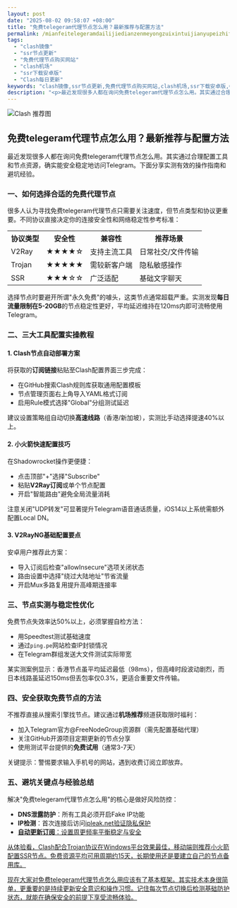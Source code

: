 ```yaml
---
layout: post
date: "2025-08-02 09:58:07 +08:00"
title: "免费telegeram代理节点怎么用？最新推荐与配置方法"
permalink: /mianfeitelegeramdailijiedianzenmeyongzuixintuijianyupeizhifangfa/
tags:
  - "clash镜像"
  - "ssr节点更新"
  - "免费代理节点购买网站"
  - "clash机场"
  - "ssr下载安卓版"
  - "Clash每日更新"
keywords: "clash镜像,ssr节点更新,免费代理节点购买网站,clash机场,ssr下载安卓版,Clash每日更新"
description: "<p>最近发现很多人都在询问免费telegeram代理节点怎么用。其实通过合理配置工具和节点资源，确实能安全稳定地访问Telegram。下面分享实测有效的操作指南和避坑经验。</p>"
---
```


![Clash 推荐图](https://clashjd.github.io/assets/img/节点订阅地址.png)

## 免费telegeram代理节点怎么用？最新推荐与配置方法

<p>最近发现很多人都在询问免费telegeram代理节点怎么用。其实通过合理配置工具和节点资源，确实能安全稳定地访问Telegram。下面分享实测有效的操作指南和避坑经验。</p>
<h3>一、如何选择合适的免费代理节点</h3>
<p>很多人认为寻找免费telegeram代理节点只需要关注速度，但节点类型和协议更重要。不同协议直接决定你的连接安全性和网络稳定性参考标准：</p>
<table>
<tr>
<th>协议类型</th>
<th>安全性</th>
<th>兼容性</th>
<th>推荐场景</th>
</tr>
<tr>
<td>V2Ray</td>
<td>★★★★☆</td>
<td>支持主流工具</td>
<td>日常社交/文件传输</td>
</tr>
<tr>
<td>Trojan</td>
<td>★★★★★</td>
<td>需较新客户端</td>
<td>隐私敏感操作</td>
</tr>
<tr>
<td>SSR</td>
<td>★★★☆☆</td>
<td>广泛适配</td>
<td>基础文字聊天</td>
</tr>
</table>
<p>选择节点时要避开所谓"永久免费"的噱头，这类节点通常超载严重。实测发现<b>每日流量限制在5-20GB</b>的节点稳定性更好，平均延迟维持在120ms内即可流畅使用Telegram。</p>
<h3>二、三大工具配置实操教程</h3>
<h4>1. Clash节点自动部署方案</h4>
<p>将获取的<b>订阅链接</b>粘贴至Clash配置界面三步完成：</p>
<ul>
<li>在GitHub搜索Clash规则库获取通用配置模板</li>
<li>节点管理页面右上角导入YAML格式订阅</li>
<li>启用Rule模式选择"Global"分组测试延迟</li>
</ul>
<p>建议设置策略组自动切换<b>高速线路</b>（香港/新加坡），实测比手动选择提速40%以上。</p>
<h4>2. 小火箭快速配置技巧</h4>
<p>在Shadowrocket操作更便捷：</p>
<ul>
<li>点击顶部"+"选择"Subscribe"</li>
<li>粘贴<b>V2Ray订阅</b>或单个节点配置</li>
<li>开启"智能路由"避免全局流量消耗</li>
</ul>
<p>注意关闭"UDP转发"可显著提升Telegram语音通话质量，iOS14以上系统需额外配置Local DN。</p>
<h4>3. V2RayNG基础配置要点</h4>
<p>安卓用户推荐此方案：</p>
<ul>
<li>导入订阅后检查"allowInsecure"选项关闭状态</li>
<li>路由设置中选择"绕过大陆地址"节省流量</li>
<li>开启Mux多路复用提升高峰期连接率</li>
</ul>
<h3>三、节点实测与稳定性优化</h3>
<p>免费节点失效率达50%以上，必须掌握自检方法：</p>
<ul>
<li>用Speedtest测试基础速度</li>
<li>通过<code>ping.pe</code>网站检查IP封锁情况</li>
<li>在Telegram群组发送大文件测试实际带宽</li>
</ul>
<p>某实测案例显示：香港节点虽平均延迟最低（98ms），但高峰时段波动剧烈，而日本线路虽延迟150ms但丢包率仅0.3%，更适合重要文件传输。</p>
<h3>四、安全获取免费节点的方法</h3>
<p>不推荐直接从搜索引擎找节点。建议通过<b>机场推荐</b>频道获取限时福利：</p>
<ul>
<li>加入Telegram官方@FreeNodeGroup资源群（需先配置基础代理）</li>
<li>关注GitHub开源项目定期更新的节点分享</li>
<li>使用测试平台提供的<b>免费试用</b>（通常3-7天）</li>
</ul>
<p>关键提示：警惕要求输入手机号的网站，遇到收费订阅立即放弃。</p>
<h3>五、避坑关键点与经验总结</h3>
<p>解决"免费telegeram代理节点怎么用"的核心是做好风险防控：</p>
<ul>
<li><b>DNS泄露防护</b>：所有工具必须开启Fake IP功能</li>
<li><b>IP检测</b>：首次连接后访问<a href="//ipleak.net">ipleak.net</b>验证隐私保护</li>
<li><b>自动更新订阅</b>：设置周更频率平衡稳定与安全</li>
</ul>
<p>从体验看，Clash配合Trojan协议在Windows平台效果最佳，移动端则推荐小火箭配置SSR节点。免费资源平均可用周期约15天，长期使用还是要建立自己的节点备用库。</p>
<p>现在大家对免费telegeram代理节点怎么用应该有了基本框架。其实技术本身很简单，更重要的是持续更新安全意识和操作习惯。记住每次节点切换后检测基础防护状态，就能在确保安全的前提下享受流畅体验。</p>